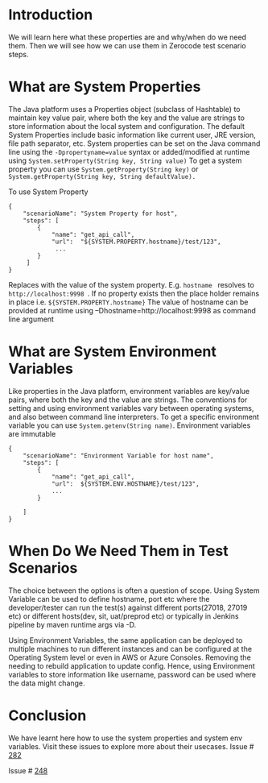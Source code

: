 Introduction
===
We will learn here what these properties are and why/when do we need them. Then we will see how we can use them in Zerocode test scenario steps.

What are System Properties
===
The Java platform uses a Properties object (subclass of Hashtable) to maintain key value pair, where both the key and the value are strings to store information about the local system and configuration. 
The default System Properties include basic information like current user, JRE version, file path separator, etc.
System properties can be set on the Java command line using the `-Dpropertyname=value` syntax or added/modified at runtime using `System.setProperty(String key, String value)`
To get a system property you can use `System.getProperty(String key)` or `System.getProperty(String key, String defaultValue).`

To use System Property 

```
{
    "scenarioName": "System Property for host",
    "steps": [
        {
            "name": "get_api_call",
            "url":  "${SYSTEM.PROPERTY.hostname}/test/123",
             ...
        }  
     ]
}
```


Replaces with the value of the system property. E.g. `hostname ` resolves to `http://localhost:9998 `. If no property exists then the place holder remains in place i.e. `${SYSTEM.PROPERTY.hostname}`
The  value of hostname can be provided at runtime using –Dhostname=http://localhost:9998 as command line argument


What are System Environment Variables
===
Like properties in the Java platform, environment variables are key/value pairs, where both the key and the value are strings. 
The conventions for setting and using environment variables vary between operating systems, and also between command line interpreters.
To get a specific environment variable you can use `System.getenv(String name)`.
Environment variables are immutable 

```
{
    "scenarioName": "Environment Variable for host name",
    "steps": [
        {
            "name": "get_api_call",
            "url":  ${SYSTEM.ENV.HOSTNAME}/test/123",
            ...
        }
        
    ]
}
```


When Do We Need Them in Test Scenarios
===
The choice between the options is often a question of scope. 
Using System Variable can be used to define hostname, port etc where the developer/tester can run the test(s) against different ports(27018, 27019 etc) or different hosts(dev, sit, uat/preprod etc) or typically in Jenkins pipeline by maven runtime args via -D.

Using Environment Variables, the same application can be deployed to multiple machines to run different instances and can be configured at the Operating System level or even in AWS or Azure Consoles. Removing the needing to rebuild application to update config. Hence, using Environment variables to store information like username, password can be used where the data might change.


Conclusion
===
We have learnt here how to use the system properties and system env variables. Visit these issues to explore more about their usecases.
Issue # [282](https://github.com/authorjapps/zerocode/issues/282)

Issue # [248](https://github.com/authorjapps/zerocode/issues/248)





